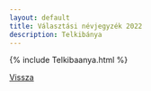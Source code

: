 ```yaml
---
layout: default
title: Választási névjegyzék 2022
description: Telkibánya
---
```


{% include Telkibaanya.html %}

[Vissza](./)